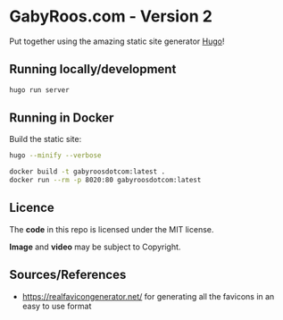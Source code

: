 # GabyRoos.com - Version 2

Put together using the amazing static site generator [Hugo](https://gohugo.io/)!

## Running locally/development

```bash
hugo run server
```

## Running in Docker

Build the static site:
```bash
hugo --minify --verbose
```

```bash
docker build -t gabyroosdotcom:latest .
docker run --rm -p 8020:80 gabyroosdotcom:latest
```

## Licence

The **code** in this repo is licensed under the MIT license.

**Image** and **video** may be subject to Copyright.

## Sources/References

* https://realfavicongenerator.net/ for generating all the favicons in an easy to use format